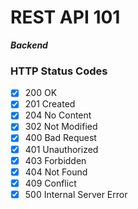 # REST API 101

**_Backend_**

### HTTP Status Codes

- [x] 200 OK
- [x] 201 Created
- [x] 204 No Content
- [x] 302 Not Modified
- [x] 400 Bad Request
- [x] 401 Unauthorized
- [x] 403 Forbidden
- [x] 404 Not Found
- [x] 409 Conflict
- [x] 500 Internal Server Error
